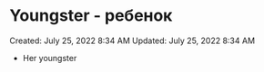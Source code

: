 # Youngster - ребенок

Created: July 25, 2022 8:34 AM
Updated: July 25, 2022 8:34 AM

- Her youngster